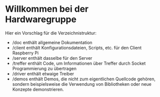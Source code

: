 # Willkommen bei der Hardwaregruppe

Hier ein Vorschlag für die Verzeichnistruktur:
 * /doc enthält allgemeine Dokumentation
 * /client enthält Konfigurationsdateien, Scripts, etc. für den Client Raspberry Pi
 * /server enthält dasselbe für den Server
 * /treffer enthält Code, um Informationen über Treffer durch Socket
   	    Programmierung zu übertragen
 * /driver enthält etwaige Treiber
 * /demos enthält Demos, die nicht zum eigentlichen Quellcode gehören, sondern beispielsweise
        die Verwendung von Bibliotheken oder neue Konzepte demonstrieren.
